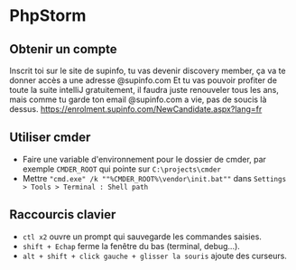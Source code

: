 # PhpStorm

## Obtenir un compte

Inscrit toi sur le site de supinfo, tu vas devenir discovery member, ça va te donner accès a une adresse @supinfo.com
Et tu vas pouvoir profiter de toute la suite intelliJ gratuitement, il faudra juste renouveler tous les ans, mais comme tu garde ton email @supinfo.com a vie, pas de soucis là dessus.
https://enrolment.supinfo.com/NewCandidate.aspx?lang=fr

## Utiliser cmder

* Faire une variable d'environnement pour le dossier de cmder, par exemple `CMDER_ROOT` qui pointe sur `C:\projects\cmder`
* Mettre `"cmd.exe" /k ""%CMDER_ROOT%\vendor\init.bat""` dans `Settings > Tools > Terminal : Shell path`

## Raccourcis clavier

* `ctl x2` ouvre un prompt qui sauvegarde les commandes saisies.
* `shift + Echap` ferme la fenêtre du bas (terminal, debug...).
* `alt + shift + click gauche + glisser la souris` ajoute des curseurs.